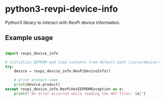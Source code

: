 # python3-revpi-device-info

Python3 library to interact with RevPi device information.

## Example usage

```python

import revpi_device_info

# initialize EEPROM and load contents from default path (/proc/device-tree/hat)
try:
    device = revpi_device_info.RevPiDeviceInfo()

    # print product name
    print(device.product)
except revpi_device_info.RevPiHatEEPROMException as e:
    print(f"An error occurred while reading the HAT files: {e}")

```
